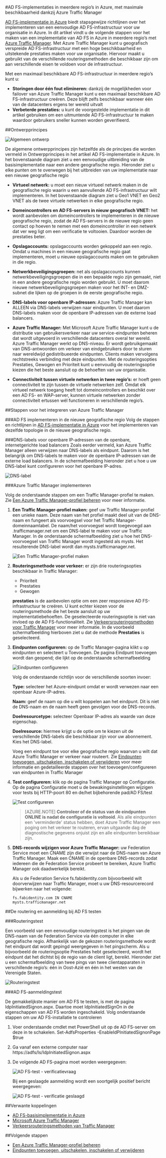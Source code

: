 <properties
    pageTitle="AD FS-implementaties in meerdere regio’s in Azure, met maximale beschikbaarheid dankzij Azure Traffic Manager | Microsoft Azure"
    description="In dit document leert u hoe u AD FS implementeert in Azure voor hoge beschikbaarheid."
    keywords="Ad fs met Azure traffic manager, adfs met Azure Traffic Manager, geografisch, multi-datacenter, geografische datacenters, multi-geografische datacenters, AD FS implementeren in azure, azure adfs implementeren, azure adfs, azure ad fs, adfs implementeren, ad fs implementeren, adfs in azure, adfs implementeren in azure, AD FS implementeren in azure, adfs azure, introductie tot AD FS, Azure, AD FS in Azure, iaas, ADFS, adfs verplaatsen naar azure"
    services="active-directory"
    documentationCenter=""
    authors="anandyadavmsft"
    manager="femila"
    editor=""/>

<tags
    ms.service="active-directory"
    ms.workload="identity"
    ms.tgt_pltfrm="na"
    ms.devlang="na"
    ms.topic="get-started-article"
    ms.date="09/01/2016"
    ms.author="anandy;billmath"/>
    
#AD FS-implementaties in meerdere regio’s in Azure, met maximale beschikbaarheid dankzij Azure Traffic Manager

[AD FS-implementatie in Azure](.\active-directory-aadconnect-azure-adfs.md) biedt stapsgewijze richtlijnen over het implementeren van een eenvoudige AD FS-infrastructuur voor uw organisatie in Azure. In dit artikel vindt u de volgende stappen voor het maken van een implementatie van AD FS in Azure in meerdere regio’s met [Azure Traffic Manager](../traffic-manager/traffic-manager-overview.md). Met Azure Traffic Manager kunt u geografisch verspreide AD FS-infrastructuur met een hoge beschikbaarheid en uitstekende prestaties maken voor uw organisatie. Hiervoor maakt u gebruikt van de verschillende routeringsmethoden die beschikbaar zijn om aan verschillende eisen te voldoen voor de infrastructuur.

Met een maximaal beschikbare AD FS-infrastructuur in meerdere regio’s kunt u:

* **Storingen door één fout elimineren:** dankzij de mogelijkheden voor failover van Azure Traffic Manager kunt u een maximaal beschikbare AD FS-infrastructuur creëren. Deze blijft zelfs beschikbaar wanneer één van de datacenters ergens ter wereld uitvalt
* **Verbeterde prestaties:** u kunt de voorgestelde implementatie in dit artikel gebruiken om een uitmuntende AD FS-infrastructuur te maken waardoor gebruikers sneller kunnen worden geverifieerd. 

##Ontwerpprincipes

![Algemeen ontwerp](./media/active-directory-adfs-in-azure-with-azure-traffic-manager/blockdiagram.png)

De algemene ontwerpprincipes zijn hetzelfde als de principes die worden vermeld in Ontwerpprincipes in het artikel AD FS-implementatie in Azure. In het bovenstaande diagram ziet u een eenvoudige uitbreiding van de basisimplementatie naar een andere geografische regio. Hieronder ziet u elke punten om te overwegen bij het uitbreiden van uw implementatie naar een nieuwe geografische regio

* **Virtueel netwerk:** u moet een nieuw virtueel netwerk maken in de geografische regio waarin u een aanvullende AD FS-infrastructuur wilt implementeren. In het bovenstaande diagram ziet u Geo1 VNET en Geo2 VNET als de twee virtuele netwerken in elke geografische regio.

* **Domeincontrollers en AD FS-servers in nieuw geografisch VNET:** het wordt aanbevolen om domeincontrollers te implementeren in de nieuwe geografische regio, zodat de AD FS-servers in de nieuwe regio geen contact op hoeven te nemen met een domeincontroller in een netwerk dat ver weg ligt om een verificatie te voltooien. Daardoor worden de prestaties beter.

* **Opslagaccounts:** opslagaccounts worden gekoppeld aan een regio. Omdat u machines in een nieuwe geografische regio gaat implementeren, moet u nieuwe opslagaccounts maken om te gebruiken in die regio.  

* **Netwerkbeveiligingsgroepen:** net als opslagaccounts kunnen netwerkbeveiligingsgroepen die in een bepaalde regio zijn gemaakt, niet in een andere geografische regio worden gebruikt. U moet daarom nieuwe netwerkbeveiligingsgroepen maken voor het INT- en DMZ-subnet die lijken op de groepen in de eerste geografische regio.

* **DNS-labels voor openbare IP-adressen:** Azure Traffic Manager kan ALLEEN via DNS-labels verwijzen naar eindpunten. U moet daarom DNS-labels maken voor de openbare IP-adressen van de externe load balancers.

* **Azure Traffic Manager:** Met Microsoft Azure Traffic Manager kunt u de distributie van gebruikersverkeer naar uw service-eindpunten beheren dat wordt uitgevoerd in verschillende datacenters overal ter wereld. Azure Traffic Manager werkt op DNS-niveau. Er wordt gebruikgemaakt van DNS-antwoorden om verkeer van eindgebruikers door te sturen naar wereldwijd gedistribueerde eindpunten. Clients maken vervolgens rechtstreeks verbinding met deze eindpunten. Met de routeringsopties Prestaties, Gewogen en Prioriteit kunt u eenvoudig de routeringsoptie kiezen die het beste aansluit op de behoeften van uw organisatie. 

* **Connectiviteit tussen virtuele netwerken in twee regio’s:** er hoeft geen connectiviteit te zijn tussen de virtuele netwerken zelf. Omdat elk virtueel netwerk toegang heeft tot domeincontrollers en beschikt over een AD FS- en WAP-server, kunnen virtuele netwerken zonder connectiviteit ertussen wél functioneren in verschillende regio’s. 

##Stappen voor het integreren van Azure Traffic Manager

###AD FS implementeren in de nieuwe geografische regio
Volg de stappen en richtlijnen in [AD FS-implementatie in Azure](.\active-directory-aadconnect-azure-adfs.md) voor het implementeren van dezelfde topologie in de nieuwe geografische regio.

###DNS-labels voor openbare IP-adressen van de openbare, internetgerichte load balancers
Zoals eerder vermeld, kan Azure Traffic Manager alleen verwijzen naar DNS-labels als eindpunt. Daarom is het belangrijk om DNS-labels te maken voor de openbare IP-adressen van de externe load balancers. In de schermafbeelding hieronder ziet u hoe u uw DNS-label kunt configureren voor het openbare IP-adres. 

![DNS-label](./media/active-directory-adfs-in-azure-with-azure-traffic-manager/eastfabstsdnslabel.png)

###Azure Traffic Manager implementeren

Volg de onderstaande stappen om een Traffic Manager-profiel te maken. Zie [Een Azure Traffic Manager-profiel beheren](../traffic-manager/traffic-manager-manage-profiles.md) voor meer informatie.

1. **Een Traffic Manager-profiel maken:** geef uw Traffic Manager-profiel een unieke naam. Deze naam van het profiel maakt deel uit van de DNS-naam en fungeert als voorvoegsel voor het Traffic Manager-domeinnaamlabel. De naam/het voorvoegsel wordt toegevoegd aan .trafficmanager.net om een DNS-label te maken voor uw Traffic Manager. In de onderstaande schermafbeelding ziet u hoe het DNS-voorvoegsel van Traffic Manager wordt ingesteld als mysts. Het resulterende DNS-label wordt dan mysts.trafficmanager.net. 

    ![Een Traffic Manager-profiel maken](./media/active-directory-adfs-in-azure-with-azure-traffic-manager/trafficmanager01.png)
 
2. **Routeringsmethode voor verkeer:** er zijn drie routeringsopties beschikbaar in Traffic Manager:

    * Prioriteit 
    * Prestaties
    * Gewogen
    
    **prestaties** is de aanbevolen optie om een zeer responsieve AD FS-infrastructuur te creëren. U kunt echter kiezen voor de routeringsmethode die het beste aansluit op uw implementatiebehoeften. De geselecteerde routeringsoptie is niet van invloed op de AD FS-functionaliteit. Zie [Verkeersrouteringsmethoden voor Traffic Manager](../traffic-manager/traffic-manager-routing-methods.md) voor meer informatie. In de voorbeeld schermafbeelding hierboven ziet u dat de methode **Prestaties** is geselecteerd.
   
3.  **Eindpunten configureren:** op de Traffic Manager-pagina klikt u op eindpunten en selecteert u Toevoegen. De pagina Eindpunt toevoegen wordt dan geopend; die lijkt op de onderstaande schermafbeelding
 
    ![Eindpunten configureren](./media/active-directory-adfs-in-azure-with-azure-traffic-manager/eastfsendpoint.png)
 
    Volg de onderstaande richtlijn voor de verschillende soorten invoer:

    **Type:** selecteer het Azure-eindpunt omdat er wordt verwezen naar een openbaar Azure-IP-adres.

    **Naam:** geef de naam op die u wilt koppelen aan het eindpunt. Dit is niet de DNS-naam en de naam heeft geen gevolgen voor de DNS-records.

    **Doelresourcetype:** selecteer Openbaar IP-adres als waarde van deze eigenschap. 

    **Doelresource:** hiermee krijgt u de optie om te kiezen uit de verschillende DNS-labels die beschikbaar zijn voor uw abonnement. Kies het DNS-label.

    Voeg een eindpunt toe voor elke geografische regio waarvan u wilt dat Azure Traffic Manager er verkeer naar routeert.
    Zie [Eindpunten toevoegen, uitschakelen, inschakelen of verwijderen](../traffic-manager/traffic-manager-endpoints.md) voor meer informatie en gedetailleerde stappen over het toevoegen/configureren van eindpunten in Traffic Manager
    
4. **Test configureren:** klik op de pagina Traffic Manager op Configuratie. Op de pagina Configuratie moet u de bewakingsinstellingen wijzigen voor tests bij HTTP-poort 80 en de/het bijbehorende pad/AD FS/test

    ![Test configureren](./media/active-directory-adfs-in-azure-with-azure-traffic-manager/mystsconfig.png) 

    >[AZURE.NOTE] **Controleer of de status van de eindpunten ONLINE is nadat de configuratie is voltooid**. Als alle eindpunten een 'verminderde' status hebben, doet Azure Traffic Manager een poging om het verkeer te routeren, ervan uitgaande dag de diagnostische gegevens onjuist zijn en alle eindpunten bereikbaar zijn.

5. **DNS-records wijzigen voor Azure Traffic Manager:** uw Federation Service moet een CNAME zijn die verwijst naar de DNS-naam van Azure Traffic Manager. Maak een CNAME in de openbare DNS-records zodat iedereen die de Federation Service probeert te bereiken, Azure Traffic Manager ook daadwerkelijk bereikt.

    Als u de Federation Service fs.fabidentity.com bijvoorbeeld wilt doorverwijzen naar Traffic Manager, moet u uw DNS-resourcerecord bijwerken naar het volgende:

    <code>fs.fabidentity.com IN CNAME mysts.trafficmanager.net</code>

##De routering en aanmelding bij AD FS testen   

###Routeringstest

Een voorbeeld van een eenvoudige routeringstest is het pingen van de DNS-naam van de Federation Service via één computer in elke geografische regio. Afhankelijk van de gekozen routeringsmethode wordt het eindpunt dat wordt gepingd weergegeven in het pingscherm. Als u bijvoorbeeld de routeringsoptie Prestaties hebt geselecteerd, wordt het eindpunt dat het dichtst bij de regio van de client ligt, bereikt. Hieronder ziet u een schermafbeelding van twee pings van twee clientapparaten in verschillende regio’s: één in Oost-Azië en één in het westen van de Verenigde Staten. 

![Routeringstest](./media/active-directory-adfs-in-azure-with-azure-traffic-manager/pingtest.png)

###AD FS-aanmeldingstest

De gemakkelijkste manier om AD FS te testen, is met de pagina IdpInitiatedSignon.aspx. Daartoe moet IdpInitiatedSignOn in de eigenschappen van AD FS worden ingeschakeld. Volg onderstaande stappen om uw AD FS-installatie te controleren
 
1. Voer onderstaande cmdlet met PowerShell uit op de AD FS-server om deze in te schakelen. Set-AdfsProperties -EnableIdPInitiatedSignonPage $true
2. Ga vanaf een externe computer naar https://<yourfederationservicedns>adfs/ls/IdpInitiatedSignon.aspx
3. De volgende AD FS-pagina moet worden weergegeven:

    ![AD FS-test - verificatievraag](./media/active-directory-adfs-in-azure-with-azure-traffic-manager/adfstest1.png)

    Bij een geslaagde aanmelding wordt een soortgelijk positief bericht weergegeven:

    ![AD FS-test - verificatie geslaagd](./media/active-directory-adfs-in-azure-with-azure-traffic-manager/adfstest2.png)
 
##Verwante koppelingen
* [AD FS-basisimplementatie in Azure](active-directory-aadconnect-azure-adfs.md)
* [Microsoft Azure Traffic Manager](../traffic-manager/traffic-manager-overview.md)
* [Verkeersrouteringsmethoden van Traffic Manager](../traffic-manager/traffic-manager-routing-methods.md)

##Volgende stappen
* [Een Azure Traffic Manager-profiel beheren](../traffic-manager/traffic-manager-manage-profiles.md)
* [Eindpunten toevoegen, uitschakelen, inschakelen of verwijderen](../traffic-manager/traffic-manager-endpoints.md) 




<!--HONumber=sep16_HO1-->


